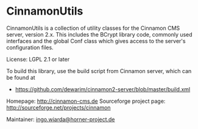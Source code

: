 # CinnamonUtils

CinnamonUtils is a collection of utility classes for the Cinnamon CMS server, version 2.x.
This includes the BCrypt library code, commonly used interfaces
and the global Conf class which gives access to the server's configuration files.

License: LGPL 2.1 or later

To build this library, use the build script from Cinnamon server, which can be found at

* https://github.com/dewarim/cinnamon2-server/blob/master/build.xml

Homepage: http://cinnamon-cms.de
Sourceforge project page: http://sourceforge.net/projects/cinnamon

Maintainer: ingo.wiarda@horner-project.de

